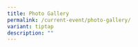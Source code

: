 ```yaml
---
title: Photo Gallery
permalink: /current-event/photo-gallery/
variant: tiptap
description: ""
---
```

